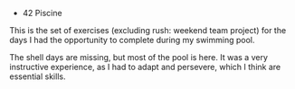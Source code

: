 - 42 Piscine

This is the set of exercises (excluding rush: weekend team project) for the days I had the opportunity to complete during my swimming pool.

The shell days are missing, but most of the pool is here.
It was a very instructive experience, as I had to adapt and persevere, which I think are essential skills.